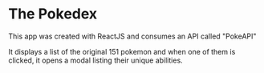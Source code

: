 # The Pokedex

This app was created with ReactJS and consumes an API called "PokeAPI"

It displays a list of the original 151 pokemon and when one of them is clicked, it opens a modal listing their unique abilities.

